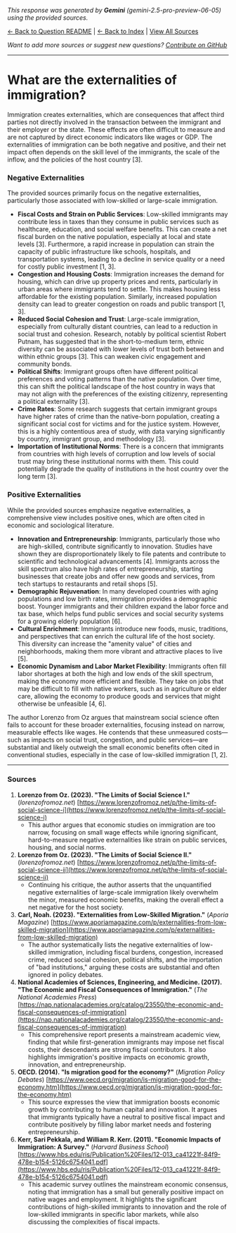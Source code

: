 <!-- 
Generated by: gemini
Model: gemini-2.5-pro-preview-06-05
Prompt type: sources
Tools enabled: False
Generated at: 2025-07-02T09:38:59.547611
-->

*This response was generated by **Gemini** (gemini-2.5-pro-preview-06-05) using the provided sources.*

[← Back to Question README](README.md) | [← Back to Index](../README.md) | [View All Sources](../allsources.md)

*Want to add more sources or suggest new questions? [Contribute on GitHub](https://github.com/justinwest/SuggestedSources)*

---

# What are the externalities of immigration?

Immigration creates externalities, which are consequences that affect third parties not directly involved in the transaction between the immigrant and their employer or the state. These effects are often difficult to measure and are not captured by direct economic indicators like wages or GDP. The externalities of immigration can be both negative and positive, and their net impact often depends on the skill level of the immigrants, the scale of the inflow, and the policies of the host country [3].

### Negative Externalities
The provided sources primarily focus on the negative externalities, particularly those associated with low-skilled or large-scale immigration.

*   **Fiscal Costs and Strain on Public Services**: Low-skilled immigrants may contribute less in taxes than they consume in public services such as healthcare, education, and social welfare benefits. This can create a net fiscal burden on the native population, especially at local and state levels [3]. Furthermore, a rapid increase in population can strain the capacity of public infrastructure like schools, hospitals, and transportation systems, leading to a decline in service quality or a need for costly public investment [1, 3].
*   **Congestion and Housing Costs**: Immigration increases the demand for housing, which can drive up property prices and rents, particularly in urban areas where immigrants tend to settle. This makes housing less affordable for the existing population. Similarly, increased population density can lead to greater congestion on roads and public transport [1, 3].
*   **Reduced Social Cohesion and Trust**: Large-scale immigration, especially from culturally distant countries, can lead to a reduction in social trust and cohesion. Research, notably by political scientist Robert Putnam, has suggested that in the short-to-medium term, ethnic diversity can be associated with lower levels of trust both between and within ethnic groups [3]. This can weaken civic engagement and community bonds.
*   **Political Shifts**: Immigrant groups often have different political preferences and voting patterns than the native population. Over time, this can shift the political landscape of the host country in ways that may not align with the preferences of the existing citizenry, representing a political externality [3].
*   **Crime Rates**: Some research suggests that certain immigrant groups have higher rates of crime than the native-born population, creating a significant social cost for victims and for the justice system. However, this is a highly contentious area of study, with data varying significantly by country, immigrant group, and methodology [3].
*   **Importation of Institutional Norms**: There is a concern that immigrants from countries with high levels of corruption and low levels of social trust may bring these institutional norms with them. This could potentially degrade the quality of institutions in the host country over the long term [3].

### Positive Externalities
While the provided sources emphasize negative externalities, a comprehensive view includes positive ones, which are often cited in economic and sociological literature.

*   **Innovation and Entrepreneurship**: Immigrants, particularly those who are high-skilled, contribute significantly to innovation. Studies have shown they are disproportionately likely to file patents and contribute to scientific and technological advancements [4]. Immigrants across the skill spectrum also have high rates of entrepreneurship, starting businesses that create jobs and offer new goods and services, from tech startups to restaurants and retail shops [5].
*   **Demographic Rejuvenation**: In many developed countries with aging populations and low birth rates, immigration provides a demographic boost. Younger immigrants and their children expand the labor force and tax base, which helps fund public services and social security systems for a growing elderly population [6].
*   **Cultural Enrichment**: Immigrants introduce new foods, music, traditions, and perspectives that can enrich the cultural life of the host society. This diversity can increase the "amenity value" of cities and neighborhoods, making them more vibrant and attractive places to live [5].
*   **Economic Dynamism and Labor Market Flexibility**: Immigrants often fill labor shortages at both the high and low ends of the skill spectrum, making the economy more efficient and flexible. They take on jobs that may be difficult to fill with native workers, such as in agriculture or elder care, allowing the economy to produce goods and services that might otherwise be unfeasible [4, 6].

The author Lorenzo from Oz argues that mainstream social science often fails to account for these broader externalities, focusing instead on narrow, measurable effects like wages. He contends that these unmeasured costs—such as impacts on social trust, congestion, and public services—are substantial and likely outweigh the small economic benefits often cited in conventional studies, especially in the case of low-skilled immigration [1, 2].

---
### Sources

1.  **Lorenzo from Oz. (2023). "The Limits of Social Science I."** (*lorenzofromoz.net*) [https://www.lorenzofromoz.net/p/the-limits-of-social-science-i](https://www.lorenzofromoz.net/p/the-limits-of-social-science-i)
    *   This author argues that economic studies on immigration are too narrow, focusing on small wage effects while ignoring significant, hard-to-measure negative externalities like strain on public services, housing, and social norms.
2.  **Lorenzo from Oz. (2023). "The Limits of Social Science II."** (*lorenzofromoz.net*) [https://www.lorenzofromoz.net/p/the-limits-of-social-science-ii](https://www.lorenzofromoz.net/p/the-limits-of-social-science-ii)
    *   Continuing his critique, the author asserts that the unquantified negative externalities of large-scale immigration likely overwhelm the minor, measured economic benefits, making the overall effect a net negative for the host society.
3.  **Carl, Noah. (2023). "Externalities from Low-Skilled Migration."** (*Aporia Magazine*) [https://www.aporiamagazine.com/p/externalities-from-low-skilled-migration](https://www.aporiamagazine.com/p/externalities-from-low-skilled-migration)
    *   The author systematically lists the negative externalities of low-skilled immigration, including fiscal burdens, congestion, increased crime, reduced social cohesion, political shifts, and the importation of "bad institutions," arguing these costs are substantial and often ignored in policy debates.
4.  **National Academies of Sciences, Engineering, and Medicine. (2017). "The Economic and Fiscal Consequences of Immigration."** (*The National Academies Press*) [https://nap.nationalacademies.org/catalog/23550/the-economic-and-fiscal-consequences-of-immigration](https://nap.nationalacademies.org/catalog/23550/the-economic-and-fiscal-consequences-of-immigration)
    *   This comprehensive report presents a mainstream academic view, finding that while first-generation immigrants may impose net fiscal costs, their descendants are strong fiscal contributors. It also highlights immigration's positive impacts on economic growth, innovation, and entrepreneurship.
5.  **OECD. (2014). "Is migration good for the economy?"** (*Migration Policy Debates*) [https://www.oecd.org/migration/is-migration-good-for-the-economy.htm](https://www.oecd.org/migration/is-migration-good-for-the-economy.htm)
    *   This source expresses the view that immigration boosts economic growth by contributing to human capital and innovation. It argues that immigrants typically have a neutral to positive fiscal impact and contribute positively by filling labor market needs and fostering entrepreneurship.
6.  **Kerr, Sari Pekkala, and William R. Kerr. (2011). "Economic Impacts of Immigration: A Survey."** (*Harvard Business School*) [https://www.hbs.edu/ris/Publication%20Files/12-013_ca41221f-84f9-478e-b154-5126c6754041.pdf](https://www.hbs.edu/ris/Publication%20Files/12-013_ca41221f-84f9-478e-b154-5126c6754041.pdf)
    *   This academic survey outlines the mainstream economic consensus, noting that immigration has a small but generally positive impact on native wages and employment. It highlights the significant contributions of high-skilled immigrants to innovation and the role of low-skilled immigrants in specific labor markets, while also discussing the complexities of fiscal impacts.